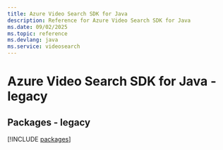 ```yaml
---
title: Azure Video Search SDK for Java
description: Reference for Azure Video Search SDK for Java
ms.date: 09/02/2025
ms.topic: reference
ms.devlang: java
ms.service: videosearch
---
```

# Azure Video Search SDK for Java - legacy
## Packages - legacy
[!INCLUDE [packages](video-search-index.md)]